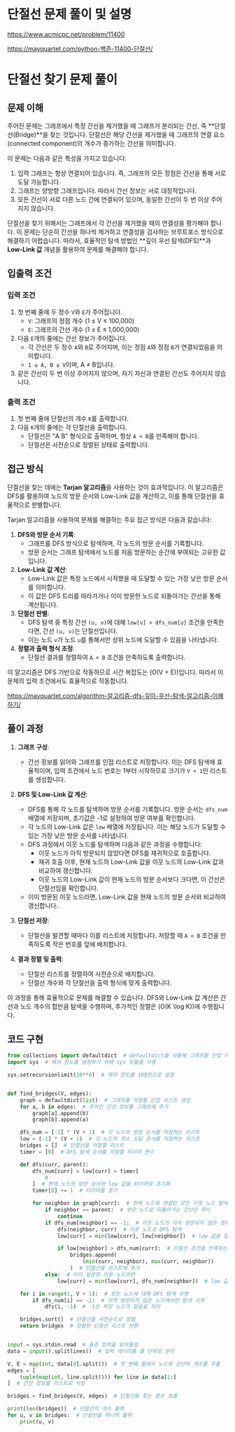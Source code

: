 # 단절선 문제 풀이 및 설명

<https://www.acmicpc.net/problem/11400>

<https://mayquartet.com/python-백준-11400-단절선/>

# 단절선 찾기 문제 풀이

## 문제 이해

주어진 문제는 그래프에서 특정 간선을 제거했을 때 그래프가 분리되는 간선, 즉 **단절선(Bridge)**을 찾는 것입니다. 단절선은 해당 간선을 제거했을 때 그래프의 연결 요소(connected component)의 개수가 증가하는 간선을 의미합니다.

이 문제는 다음과 같은 특성을 가지고 있습니다:

1. 입력 그래프는 항상 연결되어 있습니다. 즉, 그래프의 모든 정점은 간선을 통해 서로 도달 가능합니다.
2. 그래프는 양방향 그래프입니다. 따라서 간선 정보는 서로 대칭적입니다.
3. 모든 간선이 서로 다른 노드 간에 연결되어 있으며, 동일한 간선이 두 번 이상 주어지지 않습니다.

단절선을 찾기 위해서는 그래프에서 각 간선을 제거했을 때의 연결성을 평가해야 합니다. 이 문제는 단순히 간선을 하나씩 제거하고 연결성을 검사하는 브루트포스 방식으로 해결하기 어렵습니다. 따라서, 효율적인 탐색 방법인 **깊이 우선 탐색(DFS)**과 **Low-Link 값** 개념을 활용하여 문제를 해결해야 합니다.

## 입출력 조건

### 입력 조건

1. 첫 번째 줄에 두 정수 `V`와 `E`가 주어집니다.
   - `V`: 그래프의 정점 개수 (1 ≤ V ≤ 100,000)
   - `E`: 그래프의 간선 개수 (1 ≤ E ≤ 1,000,000)
2. 다음 `E`개의 줄에는 간선 정보가 주어집니다.
   - 각 간선은 두 정수 `A`와 `B`로 주어지며, 이는 정점 `A`와 정점 `B`가 연결되었음을 의미합니다.
   - `1 ≤ A, B ≤ V`이며, A ≠ B입니다.
3. 같은 간선이 두 번 이상 주어지지 않으며, 자기 자신과 연결된 간선도 주어지지 않습니다.

### 출력 조건

1. 첫 번째 줄에 단절선의 개수 `K`를 출력합니다.
2. 다음 `K`개의 줄에는 각 단절선을 출력합니다.
   - 단절선은 "A B" 형식으로 출력하며, 항상 `A < B`를 만족해야 합니다.
   - 단절선은 사전순으로 정렬된 상태로 출력합니다.

## 접근 방식

단절선을 찾는 데에는 **Tarjan 알고리즘**을 사용하는 것이 효과적입니다. 이 알고리즘은 DFS를 활용하여 노드의 방문 순서와 Low-Link 값을 계산하고, 이를 통해 단절선을 효율적으로 판별합니다.

Tarjan 알고리즘을 사용하여 문제를 해결하는 주요 접근 방식은 다음과 같습니다:

1. **DFS와 방문 순서 기록**:
   - 그래프를 DFS 방식으로 탐색하며, 각 노드의 방문 순서를 기록합니다.
   - 방문 순서는 그래프 탐색에서 노드를 처음 방문하는 순간에 부여되는 고유한 값입니다.
2. **Low-Link 값 계산**:
   - Low-Link 값은 특정 노드에서 시작했을 때 도달할 수 있는 가장 낮은 방문 순서를 의미합니다.
   - 이 값은 DFS 트리를 따라가거나 이미 방문한 노드로 되돌아가는 간선을 통해 계산됩니다.
3. **단절선 판별**:
   - DFS 탐색 중 특정 간선 `(u, v)`에 대해 `low[v] > dfs_num[u]` 조건을 만족한다면, 간선 `(u, v)`는 단절선입니다.
   - 이는 노드 `v`가 노드 `u`를 통해서만 상위 노드에 도달할 수 있음을 나타냅니다.
4. **정렬과 출력 형식 조정**:
   - 단절선 결과를 정렬하여 `A < B` 조건을 만족하도록 출력합니다.

이 알고리즘은 DFS 기반으로 작동하므로 시간 복잡도는 \(O(V + E)\)입니다. 따라서 이 문제의 입력 조건에서도 효율적으로 작동합니다.

<https://mayquartet.com/algorithm-알고리즘-dfs-깊이-우선-탐색-알고리즘-이해하기/>

## 풀이 과정

1. **그래프 구성**:

   - 간선 정보를 읽어와 그래프를 인접 리스트로 저장합니다. 이는 DFS 탐색에 효율적이며, 입력 조건에서 노드 번호는 1부터 시작하므로 크기가 `V + 1`인 리스트를 생성합니다.

2. **DFS 및 Low-Link 값 계산**:

   - DFS를 통해 각 노드를 탐색하며 방문 순서를 기록합니다. 방문 순서는 `dfs_num` 배열에 저장되며, 초기값은 -1로 설정하여 방문 여부를 확인합니다.
   - 각 노드의 Low-Link 값은 `low` 배열에 저장됩니다. 이는 해당 노드가 도달할 수 있는 가장 낮은 방문 순서를 나타냅니다.
   - DFS 과정에서 이웃 노드를 탐색하며 다음과 같은 과정을 수행합니다:
     - 이웃 노드가 아직 방문되지 않았다면 DFS를 재귀적으로 호출합니다.
     - 재귀 호출 이후, 현재 노드의 Low-Link 값을 이웃 노드의 Low-Link 값과 비교하여 갱신합니다.
     - 이웃 노드의 Low-Link 값이 현재 노드의 방문 순서보다 크다면, 이 간선은 단절선임을 확인합니다.
   - 이미 방문된 이웃 노드라면, Low-Link 값을 현재 노드의 방문 순서와 비교하여 갱신합니다.

3. **단절선 저장**:

   - 단절선을 발견할 때마다 이를 리스트에 저장합니다. 저장할 때 `A < B` 조건을 만족하도록 작은 번호를 앞에 배치합니다.

4. **결과 정렬 및 출력**:
   - 단절선 리스트를 정렬하여 사전순으로 배치합니다.
   - 단절선 개수와 각 단절선을 출력 형식에 맞게 출력합니다.

이 과정을 통해 효율적으로 문제를 해결할 수 있습니다. DFS와 Low-Link 값 계산은 간선과 노드 개수의 합만큼 탐색을 수행하며, 추가적인 정렬은 \(O(K \log K)\)에 수행됩니다.

## 코드 구현

```python
from collections import defaultdict  # defaultdict를 사용해 그래프를 인접 리스트로 표현
import sys  # 재귀 한도를 설정하기 위해 sys 모듈을 사용

sys.setrecursionlimit(10**6)  # 재귀 한도를 100만으로 설정


def find_bridges(V, edges):
    graph = defaultdict(list)  # 그래프를 저장할 인접 리스트 생성
    for a, b in edges:  # 주어진 간선 정보를 그래프에 추가
        graph[a].append(b)
        graph[b].append(a)

    dfs_num = [-1] * (V + 1)  # 각 노드의 방문 순서를 저장하는 리스트
    low = [-1] * (V + 1)  # 각 노드의 최소 도달 순서를 저장하는 리스트
    bridges = []  # 단절선을 저장할 리스트
    timer = [0]  # DFS 탐색 순서를 저장할 타이머 변수

    def dfs(curr, parent):
        dfs_num[curr] = low[curr] = timer[
            0
        ]  # 현재 노드의 방문 순서와 low 값을 타이머로 초기화
        timer[0] += 1  # 타이머를 증가

        for neighbor in graph[curr]:  # 현재 노드와 연결된 모든 이웃 노드 탐색
            if neighbor == parent:  # 부모 노드로 되돌아가는 간선은 무시
                continue
            if dfs_num[neighbor] == -1:  # 이웃 노드가 아직 방문되지 않은 경우
                dfs(neighbor, curr)  # 이웃 노드로 DFS 탐색
                low[curr] = min(low[curr], low[neighbor])  # low 값을 업데이트

                if low[neighbor] > dfs_num[curr]:  # 단절선 조건을 만족하는 경우
                    bridges.append(
                        (min(curr, neighbor), max(curr, neighbor))
                    )  # 단절선을 리스트에 추가
            else:  # 이미 방문한 이웃 노드라면
                low[curr] = min(low[curr], dfs_num[neighbor])  # low 값을 업데이트

    for i in range(1, V + 1):  # 모든 노드에 대해 DFS 탐색 수행
        if dfs_num[i] == -1:  # 아직 방문되지 않은 노드에서만 탐색 시작
            dfs(i, -1)  # -1은 부모 노드가 없음을 의미

    bridges.sort()  # 단절선을 사전순으로 정렬
    return bridges  # 정렬된 단절선 리스트 반환


input = sys.stdin.read  # 표준 입력을 읽어들임
data = input().splitlines()  # 입력 데이터를 줄 단위로 분리

V, E = map(int, data[0].split())  # 첫 번째 줄에서 노드와 간선의 개수를 추출
edges = [
    tuple(map(int, line.split())) for line in data[1:]
]  # 간선 정보를 리스트로 저장

bridges = find_bridges(V, edges)  # 단절선을 찾는 함수 호출

print(len(bridges))  # 단절선의 개수 출력
for u, v in bridges:  # 단절선을 하나씩 출력
    print(u, v)
```
